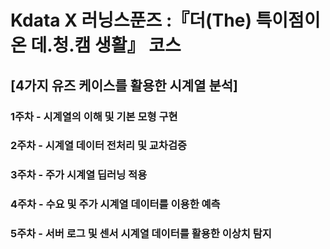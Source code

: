 # Kdata X 러닝스푼즈 :『더(The) 특이점이 온 데.청.캠 생활』 코스

## [4가지 유즈 케이스를 활용한 시계열 분석]

### 1주차 - 시계열의 이해 및 기본 모형 구현

### 2주차 - 시계열 데이터 전처리 및 교차검증

### 3주차 - 주가 시계열 딥러닝 적용

### 4주차 - 수요 및 주가 시계열 데이터를 이용한 예측

### 5주차 - 서버 로그 및 센서 시계열 데이터를 활용한 이상치 탐지
